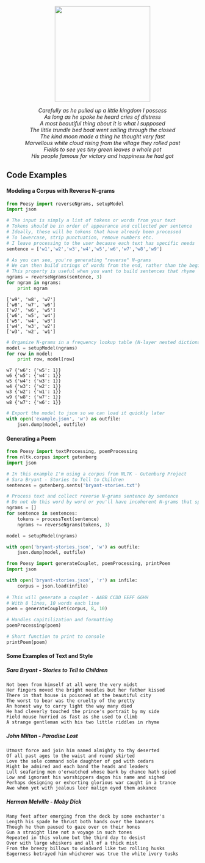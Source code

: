 <p align="center"><img src="https://raw.githubusercontent.com/anfederico/Poesy/master/media/Poesy.png" width=250px><p>

<p align="center">
<i>
Carefully as he pulled up a little kingdom I possess<br>
As long as he spoke he heard cries of distress<br>
A most beautiful thing about it is what I supposed<br>
The little trundle bed boat went sailing through the closed<br>
The kind moon made a thing he thought very fast<br>
Marvellous white cloud rising from the village they rolled past<br>
Fields to see yes tiny green leaves a whole pot<br>
His people famous for victory and happiness he had got<br>
</i>
</p>

## Code Examples

#### Modeling a Corpus with Reverse N-grams

```python
from Poesy import reverseNgrams, setupModel
import json

# The input is simply a list of tokens or words from your text
# Tokens should be in order of appearance and collected per sentence
# Ideally, these will be tokens that have already been processed
# To lowercase, strip punctuation, remove numbers etc.
# I leave processing to the user because each text has specific needs 
sentence = ['w1','w2','w3','w4','w5','w6','w7','w8','w9']

# As you can see, you're generating "reverse" N-grams
# We can then build strings of words from the end, rather than the beginning
# This property is useful when you want to build sentences that rhyme
ngrams = reverseNgrams(sentence, 3)
for ngram in ngrams:
    print ngram
```

```text
['w9', 'w8', 'w7']
['w8', 'w7', 'w6']
['w7', 'w6', 'w5']
['w6', 'w5', 'w4']
['w5', 'w4', 'w3']
['w4', 'w3', 'w2']
['w3', 'w2', 'w1']
```

```python
# Organize N-grams in a frequency lookup table (N-layer nested dictionaries)
model = setupModel(ngrams)
for row in model:
    print row, model[row]
```

```text
w7 {'w6': {'w5': 1}}
w6 {'w5': {'w4': 1}}
w5 {'w4': {'w3': 1}}
w4 {'w3': {'w2': 1}}
w3 {'w2': {'w1': 1}}
w9 {'w8': {'w7': 1}}
w8 {'w7': {'w6': 1}}
```

```python
# Export the model to json so we can load it quickly later    
with open('example.json', 'w') as outfile:
    json.dump(model, outfile)
```

#### Generating a Poem
```python
from Poesy import textProcessing, poemProcessing
from nltk.corpus import gutenberg
import json

# In this example I'm using a corpus from NLTK - Gutenburg Project
# Sara Bryant - Stories to Tell to Children
sentences = gutenberg.sents('bryant-stories.txt') 

# Process text and collect reverse N-grams sentence by sentence
# Do not do this word by word or you'll have incoherent N-grams that span sentences
ngrams = []
for sentence in sentences:
    tokens = processText(sentence)
    ngrams += reverseNgrams(tokens, 3)

model = setupModel(ngrams)

with open('bryant-stories.json', 'w') as outfile:
    json.dump(model, outfile)

```

```python
from Poesy import generateCouplet, poemProcessing, printPoem
import json

with open('bryant-stories.json', 'r') as infile:    
    corpus = json.load(infile)
  
# This will generate a couplet - AABB CCDD EEFF GGHH
# With 8 lines, 10 words each line
poem = generateCouplet(corpus, 8, 10)

# Handles capitilization and formatting
poemProcessing(poem) 

# Short function to print to console
printPoem(poem)
```


#### Some Examples of Text and Style
##### Sara Bryant - Stories to Tell to Children
```text
Not been from himself at all were the very midst
Her fingers moved the bright needles but her father kissed
There in that house is poisoned at the beautiful city
The worst to bear was the cruelty of the pretty
An honest way to carry light the way many died
He had cleverly touched the prince's portrait by my side
Field mouse hurried as fast as she used to climb
A strange gentleman with his two little riddles in rhyme
```
##### John Milton - Paradise Lost
```
Utmost force and join him named almighty to thy deserted
Of all past ages to the waist and round skirted
Love the sole command sole daughter of god with cedars
Might be admired and each band the heads and leaders
Lull seafaring men o'erwatched whose bark by chance hath spied
Low and ignorant his worshippers dagon his name and sighed
Perhaps designing or exhorting glorious war caught in a trance
Awe whom yet with jealous leer malign eyed them askance
```
##### Herman Melville - Moby Dick
```
Many feet after emerging from the deck by some enchanter's
Length his spade he thrust both hands over the banners
Though he then paused to gaze over on their hones
Gun a straight line not a voyage in such tones
Repeated in this volume but the third day to desist
Over with large whiskers and all of a thick mist
From the breezy billows to windward like two rolling husks
Eagerness betrayed him whichever was true the white ivory tusks
```
